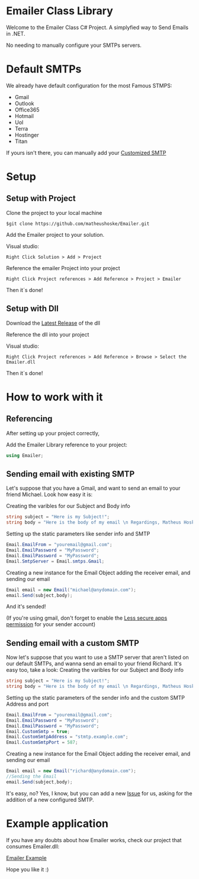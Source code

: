 # Emailer Class Library

Welcome to the Emailer Class C# Project. A simplyfied way to Send Emails in .NET.

No needing to manually configure your SMTPs servers.

# Default SMTPs

We already have default configuration for the most Famous STMPS:
* Gmail
* Outlook
* Office365
* Hotmail
* Uol
* Terra
* Hostinger
* Titan

If yours isn't there, you can manually add your [Customized SMTP](#sending-email-with-a-custom-smtp)

# Setup

## Setup with Project

Clone the project to your local machine
````
$git clone https://github.com/matheushoske/Emailer.git
````

Add the Emailer project to your solution.

Visual studio:
````
Right Click Solution > Add > Project
````

Reference the emailer Project into your project
````
Right Click Project references > Add Reference > Project > Emailer
````
Then it´s done!

## Setup with Dll
Download the [Latest Release](https://github.com/matheushoske/Emailer/releases/latest) of the dll

Reference the dll into your project

Visual studio:
````
Right Click Project references > Add Reference > Browse > Select the Emailer.dll
````

Then it´s done!

# How to work with it

## Referencing

After setting up your project correctly,

Add the Emailer Library reference to your project: 
```csharp
using Emailer;
```

## Sending email with existing SMTP
Let's suppose that you have a Gmail, and want to send an email to your friend Michael. 
Look how easy it is:


Creating the varibles for our Subject and Body info
```csharp
string subject = "Here is my Subject!";
string body = "Here is the body of my email \n Regardings, Matheus Hoske"
```

Setting up the static parameters like sender info and SMTP
```csharp
Email.EmailFrom = "youremail@gmail.com";
Email.EmailPassword = "MyPassword";
Email.EmailPassword = "MyPassword";
Email.SmtpServer = Email.smtps.Gmail;
```

Creating a new instance for the Email Object adding the receiver email, and sending our email
```csharp
Email email = new Email("michael@anydomain.com");
email.Send(subject,body);
```
And it's sended!

(If you're using gmail, don't forget to enable the [Less secure apps permission](https://support.google.com/accounts/answer/6010255) for your sender account)

## Sending email with a custom SMTP
Now let's suppose that you want to use a SMTP server that aren't listed on our default SMTPs, and wanna send an email to your friend Richard. 
It's easy too, take a look:
Creating the varibles for our Subject and Body info
```csharp
string subject = "Here is my Subject!";
string body = "Here is the body of my email \n Regardings, Matheus Hoske"
```

Setting up the static parameters of the sender info and the custom SMTP Address and port
```csharp
Email.EmailFrom = "youremail@gmail.com";
Email.EmailPassword = "MyPassword";
Email.EmailPassword = "MyPassword";
Email.CustomSmtp = true;
Email.CustomSmtpAddress = "stmtp.example.com";
Email.CustomSmtpPort = 587;
```

Creating a new instance for the Email Object adding the receiver email, and sending our email
```csharp
Email email = new Email("richard@anydomain.com");
//Sending the Email
email.Send(subject,body);
```

It's easy, no? Yes, I know, but you can add a new [Issue](https://github.com/matheushoske/Emailer/issues) for us, asking for the addition of a new configured SMTP.


# Example application

If you have any doubts about how Emailer works, check our project that consumes Emailer.dll:

[Emailer Example](https://github.com/matheushoske/EmailerExample)

Hope you like it :)